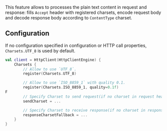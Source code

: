 [//]: # (title: Text &amp; Charsets)
[//]: # (category: clients)
[//]: # (caption: Text &amp; Charsets)
[//]: # (feature: feature)
[//]: # (artifact: io.ktor)
[//]: # (class: io.ktor.client.features.HttpPlainText)
[//]: # (ktor_version_review: 1.2.0)

This feature allows to processes the plain text content in request and response: fills `Accept` header with registered charsets, encode request body and decode response body according to `ContentType` charset.


## Configuration

If no configuration specified in configuration or HTTP call properties, `Charsets.UTF_8` is used by default.

```kotlin
val client = HttpClient(HttpClientEngine) {
    Charsets {
        // Allow to use `UTF_8`.
        register(Charsets.UTF_8)

        // Allow to use `ISO_8859_1` with quality 0.1.
        register(Charsets.ISO_8859_1, quality=0.1f)
F
        // Specify Charset to send request(if no charset in request headers).
        sendCharset = ...

        // Specify Charset to receive response(if no charset in response headers).
        responseCharsetFallback = ...
    }
}
```